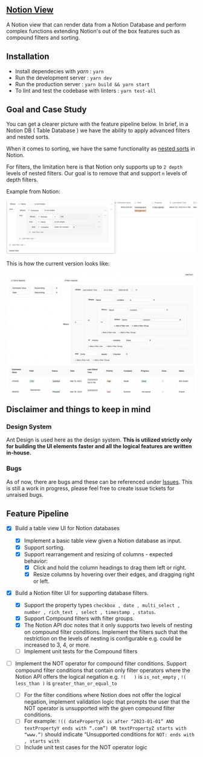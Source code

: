 ## [Notion View](https://notion-crm-view.vercel.app/)

A Notion view that can render data from a Notion Database and perform complex functions extending Notion's out of the box features such as compound filters and sorting.

## Installation

- Install dependecies with _yarn_ : `yarn`
- Run the development server : `yarn dev`
- Run the production server : `yarn build && yarn start`
- To lint and test the codebase with linters : `yarn test-all`

## Goal and Case Study

You can get a clearer picture with the feature pipeline below. In brief, in a Notion DB ( Table Database ) we have the ability to apply advanced filters and nested sorts.

When it comes to sorting, we have the same functionality as [nested sorts](https://developers.notion.com/reference/post-database-query-sort) in Notion.

For filters, the limitation here is that Notion only supports up to `2 depth` levels of nested filters. Our goal is to remove that and support `n` levels of depth filters.

Example from Notion:

<img src='./public/github-assets/notion-filter.png' alt='notion-filter-view' />

This is how the current version looks like:

<img src='./public/github-assets/extended-notion-filter.png' alt='extended-notion-filter-view' />

## Disclaimer and things to keep in mind

### Design System

Ant Design is used here as the design system. **This is utilized strictly only for building the UI elements faster and all the logical features are written in-house.**

### Bugs

As of now, there are bugs amd these can be referenced under [Issues](https://github.com/Gurubalan-GIT/notion-crm/issues). This is still a work in progress, please feel free to create issue tickets for unraised bugs.

## Feature Pipeline

- [x] Build a table view UI for Notion databases

  - [x] Implement a basic table view given a Notion database as input.
  - [x] Support sorting.
  - [x] Support rearrangement and resizing of columns - expected behavior:
    - [x] Click and hold the column headings to drag them left or right.
    - [x] Resize columns by hovering over their edges, and dragging right or left.

- [x] Build a Notion filter UI for supporting database filters.

  - [x] Support the property types `checkbox , date , multi_select , number , rich_text ,
select , timestamp , status`.
  - [x] Support Compound filters with filter groups.
  - [x] The Notion API doc notes that it only supports two levels of nesting on compound filter conditions. Implement the filters such that the restriction on the levels of nesting is configurable e.g. could be increased to 3, 4, or more.
  - [ ] Implement unit tests for the Compound filters

- [ ] Implement the NOT operator for compound filter conditions. Support compound filter conditions that contain only filter operators where the Notion API offers the logical negation e.g. `!(   )` is `is_not_empty` , `!( less_than )` is `greater_than_or_equal_to`
  - [ ] For the filter conditions where Notion does not offer the logical negation, implement validation logic that prompts the user that the NOT operator is unsupported with the given compound filter conditions.
  - [ ] For example: `!(( datePropertyX is after “2023-01-01” AND textPropertyY ends with “.com”) OR textPropertyZ starts with “www.”)` should indicate “Unsupported conditions for `NOT: ends with , starts with`
  - [ ] Include unit test cases for the NOT operator logic
